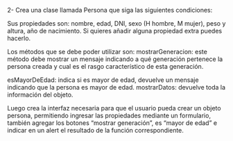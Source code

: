 2- Crea una clase llamada Persona que siga las siguientes condiciones: 

Sus propiedades son: nombre, edad, DNI, sexo (H hombre, M mujer), peso y altura, año de nacimiento. Si quieres añadir alguna propiedad extra puedes hacerlo. 

Los métodos que se debe poder utilizar son: mostrarGeneracion: este método debe mostrar un mensaje indicando a qué generación pertenece la persona creada y cual es el rasgo característico de esta generación.

esMayorDeEdad: indica si es mayor de edad, devuelve un mensaje indicando que la persona es mayor de edad. 
mostrarDatos: devuelve toda la información del objeto. 

Luego crea la interfaz necesaria para que el usuario pueda crear un objeto persona, permitiendo ingresar las propiedades mediante un formulario, también agregar los botones “mostrar generación”, es “mayor de edad” e indicar en un alert el resultado de la función correspondiente.